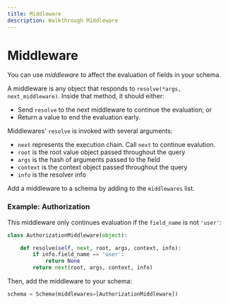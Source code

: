```yaml
---
title: Middleware
description: Walkthrough Middleware
---
```


# Middleware

You can use _middleware_ to affect the evaluation of fields in your schema.

A middleware is any object that responds to `resolve(*args, next_middleware)`. Inside that method, it should either:

* Send `resolve` to the next middleware to continue the evaluation; or
* Return a value to end the evaluation early.

Middlewares' `resolve` is invoked with several arguments:

* `next` represents the execution chain. Call `next` to continue evalution.
* `root` is the root value object passed throughout the query
* `args` is the hash of arguments passed to the field
* `context` is the context object passed throughout the query
* `info` is the resolver info

Add a middleware to a schema by adding to the `middlewares` list.


### Example: Authorization

This middleware only continues evaluation if the `field_name` is not `'user'`:

```python
class AuthorizationMiddleware(object):

    def resolve(self, next, root, args, context, info):
        if info.field_name == 'user':
            return None
        return next(root, args, context, info)
```

Then, add the middleware to your schema:

```python
schema = Schema(middlewares=[AuthorizationMiddleware])
```
